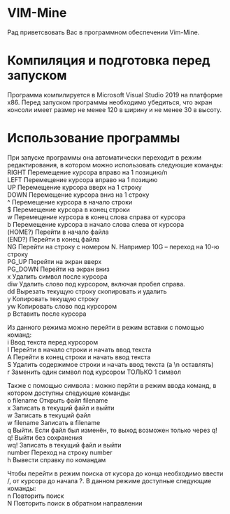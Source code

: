 # VIM-Mine
Рад приветсвовать Вас в программном обеспечении Vim-Mine.

# Компиляция и подготовка перед запуском
Программа компилируется в Microsoft Visual Studio 2019 на платформе x86.
Перед запуском программы необходимо убедиться, что экран консоли имеет размер не менее 120 в ширину и не менее 30 в высоту.

# Использование программы
 При запуске программы она автоматически переходит в режим редактирования, в котором можно использовать следующие команды:
<br/>RIGHT	Перемещение курсора вправо на 1 позицию/n
<br/>LEFT	Перемещение курсора вправо на 1 позицию
<br/>UP	Перемещение курсора вверх на 1 строку 
<br/>DOWN	Перемещение курсора вниз на 1 строку 
<br/>^ 	Перемещение курсора в начало строки 
<br/>$	Перемещение курсора в конец строки 
<br/>w	Перемещение курсора в конец слова справа от курсора 
<br/>b	Перемещение курсора в начало слова слева от курсора 
<br/>(HOME?)	Перейти в начало файла
<br/>(END?)	Перейти в конец файла
<br/>NG	Перейти на строку с номером N. Например 10G – переход на 10-ю строку
<br/>PG_UP	Перейти на экран вверх
<br/>PG_DOWN	Перейти на экран вниз
<br/>x	Удалить символ после курсора
<br/>diw	Удалить слово под курсором, включая пробел справа. 
<br/>dd	Вырезать текущую строку скопировать и удалить
<br/>y	Копировать текущую строку 
<br/>yw	Копировать слово под курсором 
<br/>p	Вставить после курсора
 
Из данного режима можно перейти в режим вставки с помощью команд:
<br/>i	Ввод текста перед курсором 
<br/>I	Перейти в начало строки и начать ввод текста 
<br/>A	Перейти в конец строки и начать ввод текста
<br/>S	Удалить содержимое строки и начать ввод текста (а \n оставлять)
<br/>r	Заменить один символ под курсором ТОЛЬКО 1 символ

Также с помощью символа : можно перйти в режим ввода команд, в котором доступны следующие команды:
<br/>o filename	Открыть файл filename
<br/>x	Записать в текущий файл и выйти
<br/>w	Записать в текущий файл
<br/>w filename	Записать в filename
<br/>q	Выйти. Если файл был изменён, то выход возможен только через q!
<br/>q!	Выйти без сохранения
<br/>wq!	Записать в текущий файл и выйти 
<br/>number	Переход на строку number
<br/>h	Вывести справку по командам

Чтобы перейти в режим поиска от кусора до конца необходимо ввести /, от курсора до начала ?. В данном режиме доступные следующие команды:
<br/>n	Повторить поиск
<br/>N	Повторить поиск в обратном направлении
